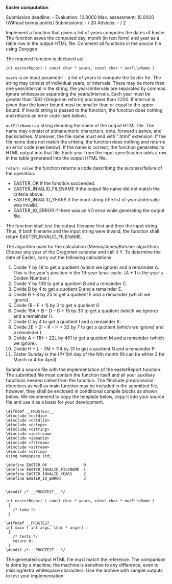 **Easter computation**

Submission deadline: -
Evaluation:	10.0000
Max. assessment: 10.0000 (Without bonus points)
Submissions: - / 20
Advices: - / 2

Implement a function that given a list of years computes the dates of Easter. The function saves the computed day, month (in text form) and year as a table row in the output HTML file. Comment all functions in the source file using Doxygen.

The required function is declared as:

```
int easterReport ( const char * years, const char * outFileName )
```

```years``` is an input parameter - a list of years to compute the Easter for. The string may consist of individual years, or intervals. There may be more than one year/interval in the string, the years/intervals are separated by commas. Ignore whitespace separating the years/intervals. Each year must be greater than 1582 (Gregorian reform) and lower than 2200. If interval is given than the lower bound must be smaller than or equal to the upper bound. If invalid string is passed to the function, the function does nothing and returns an error code (see below).

```outFileName``` is a string denoting the name of the output HTML file. The name may consist of alphanumeric characters, dots, forward slashes, and backslashes. Moreover, the file name must end with ".html" extension. If the file name does not match the criteria, the function does nothing and returns an error code (see below). If the name is correct, the function generates its HTML output into that file. Each year from the input specification adds a row in the table generated into the output HTML file.

```return value``` the function returns a code describing the success/failure of the operation:
- EASTER_OK if the function succeeded.
- EASTER_INVALID_FILENAME if the output file name did not match the criteria above.
- EASTER_INVALID_YEARS if the input string (the list of years/intervals) was invalid.
- EASTER_IO_ERROR if there was an I/O error while generating the output file.

The function shall test the output filename first and then the input string. Thus, if both filename and the input string were invalid, the function shall return EASTER_INVALID_FILENAME.


The algorithm used for the calculation (Meeus/Jones/Butcher algorithm): Choose any year of the Gregorian calendar and call it Y. To determine the date of Easter, carry out the following calculations:

1. Divide Y by 19 to get a quotient (which we ignore) and a remainder A. This is the year's position in the 19-year lunar cycle. (A + 1 is the year's Golden Number.)
2. Divide Y by 100 to get a quotient B and a remainder C.
3. Divide B by 4 to get a quotient D and a remainder E.
4. Divide B + 8 by 25 to get a quotient F and a remainder (which we ignore).
5. Divide (B - F + 1) by 3 to get a quotient G
6. Divide 19A + B – D – G + 15 by 30 to get a quotient (which we ignore) and a remainder H.
7. Divide C by 4 to get a quotient I and a remainder K.
8. Divide 2E + 2I – K – H + 32 by 7 to get a quotient (which we ignore) and a remainder L
9. Divide A + 11H + 22L by 451 to get a quotient M and a remainder (which we ignore).
10. Divide H + L - 7M + 114 by 31 to get a quotient N and a remainder P.
11. Easter Sunday is the (P+1)th day of the Nth month (N can be either 3 for March or 4 for April).


Submit a source file with the implementation of the easterReport function. The submitted file must contain the function itself and all your auxiliary functions needed called from the function. The #include preprocessor directives as well as main function may be included in the submitted file, however, they shall be enclosed in conditional compile blocks as shown below. We recommend to copy the template below, copy it into your source file and use it as a basis for your development.

```
\#ifndef __PROGTEST__
\#include <cstdio>
\#include <cstdlib>
\#include <cctype>
\#include <cstring>
\#include <iostream>
\#include <iomanip>
\#include <fstream>
\#include <sstream>
\#include <string>
using namespace std;

\#define EASTER_OK                0
\#define EASTER_INVALID_FILENAME  1
\#define EASTER_INVALID_YEARS     2
\#define EASTER_IO_ERROR          3


\#endif /* __PROGTEST__ */

int easterReport ( const char * years, const char * outFileName )
 {
   /* todo */
 }

\#ifndef __PROGTEST__
int main ( int argc, char * argv[] )
 {
   /* tests */
   return 0;
 }
\#endif /* __PROGTEST__ */
```


The generated output HTML file must match the reference. The comparison is done by a machine, the machine is sensitive to any difference, even to missing/extra whitespace characters. Use the archive with sample outputs to test your implementation.
